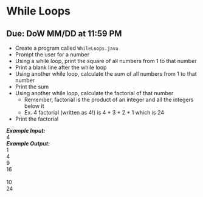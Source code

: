 # While Loops

## Due: DoW MM/DD at 11:59 PM

- Create a program called `WhileLoops.java`
- Prompt the user for a number
- Using a while loop, print the square of all numbers from 1 to that number
- Print a blank line after the while loop
- Using another while loop, calculate the sum of all numbers from 1 to that number
- Print the sum
- Using another while loop, calculate the factorial of that number
  - Remember, factorial is the product of an integer and all the integers below it
  - Ex. 4 factorial (written as 4!) is 4 * 3 * 2 * 1 which is 24
- Print the factorial

***Example Input:***\
4\
***Example Output:***\
1\
4\
9\
16\
\
10\
24
